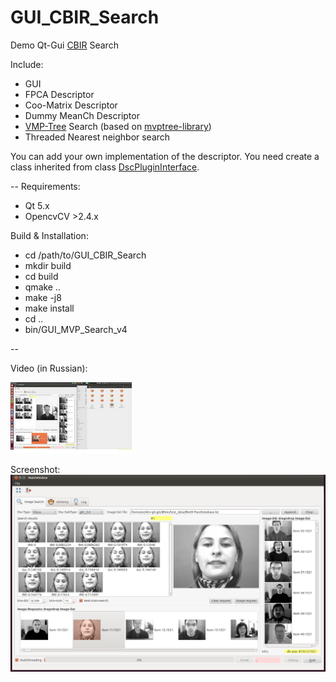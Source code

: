 # GUI_CBIR_Search

Demo Qt-Gui [CBIR](https://en.wikipedia.org/wiki/Content-based_image_retrieval) Search

Include:
- GUI
- FPCA Descriptor
- Coo-Matrix Descriptor
- Dummy MeanCh Descriptor
- [VMP-Tree](https://en.wikipedia.org/wiki/MVP_tree) Search (based on [mvptree-library](https://code.google.com/archive/p/mvptree-library/))
- Threaded Nearest neighbor search

You can add your own implementation of the descriptor. You need create a class inherited from class [DscPluginInterface](https://github.com/gakarak/GUI_CBIR_Search/blob/master/DSC_Plugin_Interface/dscplugininterface.h).

--
Requirements:
- Qt 5.x
- OpencvCV >2.4.x

Build & Installation:
* cd /path/to/GUI_CBIR_Search
* mkdir build
* cd build
* qmake ..
* make -j8
* make install
* cd ..
* bin/GUI_MVP_Search_v4

--

Video (in Russian):

[![alt tag](img/gui_cbir_search_1.png)](https://www.youtube.com/watch?v=wMTiA2vHxcM)

Screenshot:
![alt tag](img/gui_cbir_search_0.png)
